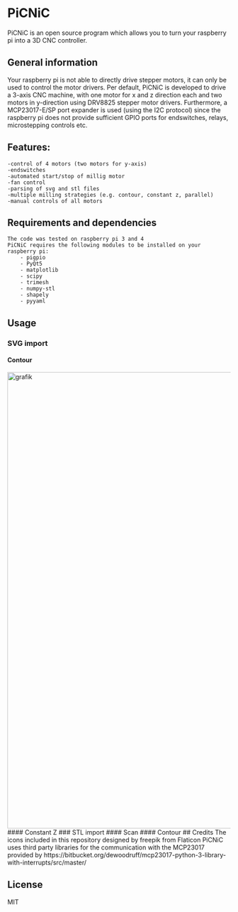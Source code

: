 # PiCNiC

PiCNiC is an open source program which allows you to turn your raspberry pi into a 3D CNC controller.

## General information
Your raspberry pi is not able to directly drive stepper motors, it can only be used to control the motor drivers. Per default, PiCNiC is developed to drive a 3-axis CNC machine, with one motor for x and z direction each and two motors in y-direction using DRV8825 stepper motor drivers. Furthermore, a MCP23017-E/SP port expander is used (using the I2C protocol) since the raspberry pi does not provide sufficient GPIO ports for endswitches, relays, microstepping controls etc.

## Features:
    -control of 4 motors (two motors for y-axis)
    -endswitches
    -automated start/stop of millig motor
    -fan control
    -parsing of svg and stl files
    -multiple milling strategies (e.g. contour, constant z, parallel)
    -manual controls of all motors
 
 ## Requirements and dependencies
    The code was tested on raspberry pi 3 and 4
    PiCNiC requires the following modules to be installed on your raspberry pi:
        - pigpio
        - PyQt5
        - matplotlib
        - scipy
        - trimesh
        - numpy-stl
        - shapely
        - pyyaml
 ## Usage
 ### SVG import
 #### Contour
 <img width="1028" alt="grafik" src="https://user-images.githubusercontent.com/19652477/115993207-193bd980-a5d2-11eb-9209-080add074c23.png">
 #### Constant Z
 ### STL import
 #### Scan
 #### Contour
 ## Credits
  The icons included in this repository designed by freepik from Flaticon
  PiCNiC uses third party libraries for the communication with the MCP23017 provided by 
  https://bitbucket.org/dewoodruff/mcp23017-python-3-library-with-interrupts/src/master/
  
## License
  MIT
